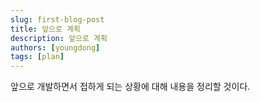 ```yaml
---
slug: first-blog-post
title: 앞으로 계획
description: 앞으로 계획
authors: [youngdong]
tags: [plan]
---
```


앞으로 개발하면서 접하게 되는 상황에 대해 내용을 정리할 것이다.